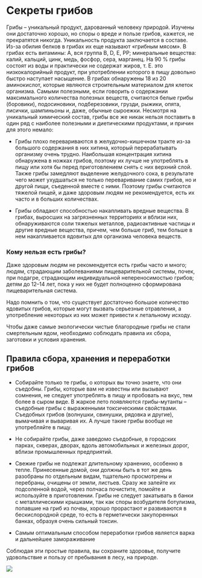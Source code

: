 # Секреты грибов
Грибы – уникальный продукт, дарованный человеку природой.  Изучены они достаточно хорошо, но споры о вреде и пользе грибов, кажется, не прекратятся никогда. Уникальность продукта заключается в составе. Из-за обилия белков в грибах их еще называют «грибным мясом». В грибах есть витамины: А, вся группа В, D, Е, РР; минеральные вещества: калий, кальций, цинк, медь, фосфор, сера, марганец. На 90 % грибы состоят из воды и  практически не содержат жиров,  т. Е. это низкокалорийный продукт, при  употреблении которого в пищу довольно быстро наступает насыщение. В грибах обнаружены 18 из 20 аминокислот, которые являются строительным материалом для клеток  организма. Самыми полезными, если говорить о содержании   максимального количества полезных веществ, считаются белые грибы (боровики), подосиновики, подберезовики, грузди, рыжики, опята, лисички, шампиньоны и, даже, обычные сыроежки. Несмотря на уникальный химический состав, грибы все же никак нельзя поставить  в один ряд с наиболее полезными и диетическими продуктами, и причин для этого немало:

+ Грибы плохо перевариваются в желудочно-кишечном тракте из-за большого содержания в них хитина, который перерабатывать организму очень трудно. Наибольшая концентрация хитина обнаружена в ножках грибов, поэтому их лучше не употреблять в пищу или хотя бы перед приготовлением снять с них верхний слой. Также грибы замедляют выделение желудочного сока, в результате чего может ухудшаться не только переваривание самих грибов, но и другой пищи, съеденной вместе с ними. Поэтому грибы считаются тяжелой пищей, и даже здоровым людям не рекомендуется, есть их часто и в больших количествах. 

+ Грибы обладают способностью накапливать вредные вещества. В грибах, выросших на загрязненных территориях и вблизи них, обнаруживаются соли тяжелых металлов, радиоактивные частицы и другие вредные вещества, причем, чем больше гриб, тем больше в нем накапливается ядовитых для организма человека веществ.

### Кому нельзя есть грибы? 

Даже здоровым людям не  рекомендуется есть грибы часто и много; людям, страдающим заболеваниями пищеварительной системы, почек, при  подагре, страдающим индивидуальной   непереносимостью грибов; детям до 12–14 лет, пока у них не будет полноценно сформирована пищеварительная система.

Надо помнить о том, что существует достаточно большое количество   ядовитых грибов, которые могут  вызвать серьезные отравления,  а  употребление некоторых из них  может привести к летальному исходу.

Чтобы даже самые экологически чистые благородные грибы не стали смертельным ядом, необходимо соблюдать правила их сбора, заготовки и условия хранения.

## Правила сбора, хранения и переработки грибов

+ Собирайте только те грибы, о которых вы точно знаете, что они съедобны. Грибы, которые вам не известны или вызывают  сомнения, не следует употреблять в пищу и пробовать на вкус, тем более в сыром виде. В жаркое лето появляются грибы-мутанты – съедобные грибы с  выраженными токсическими свойствами. Съедобных грибов (волнушки, свинушки, рядовка и другие), вымачивая и вываривая их. А лучше такие грибы вообще не употребляйте в пищу. 

+ Не собирайте грибы, даже заведомо съедобные, в городских парках, скверах, дворах, вдоль автомобильных и железных дорог, вблизи промышленных предприятий.

+ Свежие грибы не подлежат длительному хранению, особенно в тепле. Принесенные домой, они должны быть в тот же день разобраны по отдельным видам, тщательно просмотрены и перебраны, очищены от земли, листьев.  Сразу же залейте их подсоленной водой, через полчаса почистите, помойте и используйте в приготовлении. Грибы не следует закатывать в  банки с металлическими крышками, так как споры возбудителя ботулизма,  попавшие на гриб из почвы, хорошо прорастают и развиваются в бескислородной среде, то есть в герметически закупоренных банках, образуя очень сильный токсин.

+ Самым оптимальным способом переработки грибов является варка и дальнейшее замораживание

Соблюдая эти простые  правила, вы сохраните здоровье, получите удовольствие и   пользу от пребывания в лесу,  на природе.

![](https://avatars.dzeninfra.ru/get-zen_doc/1888829/pub_5d7907625d63623ee7a1717b_5d79096fb5e99200aead04f4/scale_1200)
